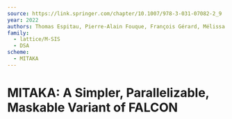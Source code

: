 ```yaml
---
source: https://link.springer.com/chapter/10.1007/978-3-031-07082-2_9
year: 2022
authors: Thomas Espitau, Pierre-Alain Fouque, François Gérard, Mélissa Rossi, Akira Takahashi, Mehdi Tibouchi, Alexandre Wallet, Yang Yu
family:
  - lattice/M-SIS
  - DSA
scheme:
  - MITAKA
---
```


# MITAKA: A Simpler, Parallelizable, Maskable Variant of FALCON
